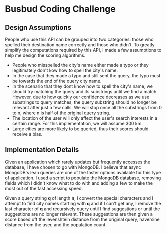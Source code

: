 # Busbud Coding Challenge

## Design Assumptions

People who use this API can be grouped into two categories: those who spelled their destination name correctly and those who didn't. To greatly simplify the computations required by this API, I made a few assumptions to help me design the scoring algorithms.

- People who misspelled the city's name either made a typo or they legitimately don't kow how to spell the city's name.
- In the case that they made a typo and still sent the query, the typo must be towards the end of the query city name.
- In the scenario that they dont know how to spell the city's name, we should try matching the query and its substrings until we find a match. However, due to how quickly our confidence decreases as we use substrings to query matches, the query substring should no longer be relevant after just a few calls. We will stop once all the substrings from 0 to n, where n is half of the original query string.
- The location of the user will only affect the user's search interests in a certain range. For this implementation, we will assume 300 km.
- Large cities are more likely to be queried, thus their scores should receive a bias.

## Implementation Details

Given an application which rarely updates but frequently accesses the database, I have chosen to go with MongoDB. I believe that async MongoDB's lean queries are one of the faster options available for this type of application. I used a script to populate the MongoDB database, removing fields which I didn't know what to do with and adding a few to make the most out of the fast accessing speed. 

Given a query string **q** of length **n**, I convert the special characters and I attempt to find city names starting with **q** and if I can't get any, I remove the last character of **q** and recursively query until I find suggestions or until the suggestions are no longer relevant. These suggestions are then given a score based off the levenshtein distance from the original query, haversine distance from the user, and the population count. 